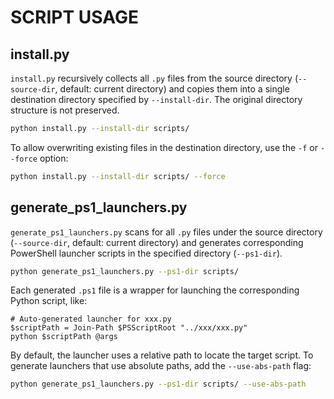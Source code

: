 # SCRIPT USAGE

## install.py

`install.py` recursively collects all `.py` files from the source directory (`--source-dir`, default: current directory) and copies them into a single destination directory specified by `--install-dir`. The original directory structure is not preserved.

```bash
python install.py --install-dir scripts/
```

To allow overwriting existing files in the destination directory, use the `-f` or `--force` option:

```bash
python install.py --install-dir scripts/ --force
```

## generate_ps1_launchers.py

`generate_ps1_launchers.py` scans for all `.py` files under the source directory (`--source-dir`, default: current directory) and generates corresponding PowerShell launcher scripts in the specified directory (`--ps1-dir`).

```bash
python generate_ps1_launchers.py --ps1-dir scripts/
```

Each generated `.ps1` file is a wrapper for launching the corresponding Python script, like:

```pwsh
# Auto-generated launcher for xxx.py
$scriptPath = Join-Path $PSScriptRoot "../xxx/xxx.py"
python $scriptPath @args
```

By default, the launcher uses a relative path to locate the target script.
To generate launchers that use absolute paths, add the `--use-abs-path` flag:

```bash
python generate_ps1_launchers.py --ps1-dir scripts/ --use-abs-path
```
